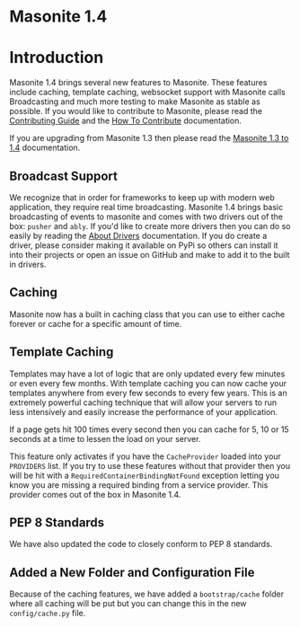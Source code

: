 # Masonite 1.4

# Introduction

Masonite 1.4 brings several new features to Masonite. These features include caching, template caching, websocket support with Masonite calls Broadcasting and much more testing to make Masonite as stable as possible. If you would like to contribute to Masonite, please read the [Contributing Guide](/todo-contributing.md) and the [How To Contribute](/how-to-contribute.md) documentation.

If you are upgrading from Masonite 1.3 then please read the [Masonite 1.3 to 1.4](/upgrade-guide/masonite-13-to-14.md) documentation.

## Broadcast Support

We recognize that in order for frameworks to keep up with modern web application, they require real time broadcasting. Masonite 1.4 brings basic broadcasting of events to masonite and comes with two drivers out of the box: `pusher` and `ably`. If you'd like to create more drivers then you can do so easily by reading the [About Drivers](/managers-and-drivers/about-drivers.md) documentation. If you do create a driver, please consider making it available on PyPi so others can install it into their projects or open an issue on GitHub and make to add it to the built in drivers.

## Caching

Masonite now has a built in caching class that you can use to either cache forever or cache for a specific amount of time.

## Template Caching

Templates may have a lot of logic that are only updated every few minutes or even every few months. With template caching you can now cache your templates anywhere from every few seconds to every few years. This is an extremely powerful caching technique that will allow your servers to run less intensively and easily increase the performance of your application.

If a page gets hit 100 times every second then you can cache for 5, 10 or 15 seconds at a time to lessen the load on your server.

This feature only activates if you have the `CacheProvider` loaded into your `PROVIDERS` list. If you try to use these features without that provider then you will be hit with a `RequiredContainerBindingNotFound` exception letting you know you are missing a required binding from a service provider. This provider comes out of the box in Masonite 1.4.

## PEP 8 Standards

We have also updated the code to closely conform to PEP 8 standards.

## Added a New Folder and Configuration File

Because of the caching features, we have added a `bootstrap/cache` folder where all caching will be put but you can change this in the new `config/cache.py` file. 
